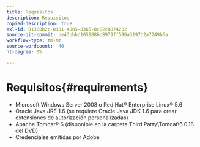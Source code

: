 ```yaml
---
title: Requisitos
description: Requisitos
copied-description: true
exl-id: 01380b2c-0301-4885-8365-8c82c8074202
source-git-commit: be43bbbd1051886c8979ff590a3197b2a7249b6a
workflow-type: tm+mt
source-wordcount: '40'
ht-degree: 0%

---
```


# Requisitos{#requirements}

* Microsoft Windows Server 2008 o Red Hat® Enterprise Linux® 5.6
* Oracle Java JRE 1.6 (se requiere Oracle Java JDK 1.6 para crear extensiones de autorización personalizadas)
* Apache Tomcat® 6 (disponible en la carpeta Third Party\Tomcat\6.0.18 del DVD)
* Credenciales emitidas por Adobe
